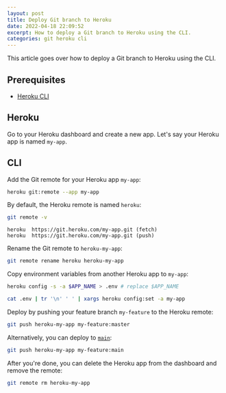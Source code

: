 ```yaml
---
layout: post
title: Deploy Git branch to Heroku
date: 2022-04-18 22:09:52
excerpt: How to deploy a Git branch to Heroku using the CLI.
categories: git heroku cli
---
```


This article goes over how to deploy a Git branch to Heroku using the CLI.

## Prerequisites

- [Heroku CLI](https://devcenter.heroku.com/articles/heroku-cli)

## Heroku

Go to your Heroku dashboard and create a new app. Let's say your Heroku app is named `my-app`.

## CLI

Add the Git remote for your Heroku app `my-app`:

```sh
heroku git:remote --app my-app
```

By default, the Heroku remote is named `heroku`:

```sh
git remote -v
```

```
heroku  https://git.heroku.com/my-app.git (fetch)
heroku  https://git.heroku.com/my-app.git (push)
```

Rename the Git remote to `heroku-my-app`:

```sh
git remote rename heroku heroku-my-app
```

Copy environment variables from another Heroku app to `my-app`:

```sh
heroku config -s -a $APP_NAME > .env # replace $APP_NAME
```

```sh
cat .env | tr '\n' ' ' | xargs heroku config:set -a my-app
```

Deploy by pushing your feature branch `my-feature` to the Heroku remote:

```sh
git push heroku-my-app my-feature:master
```

Alternatively, you can deploy to [`main`](https://devcenter.heroku.com/articles/git#deploy-your-code):

```sh
git push heroku-my-app my-feature:main
```

After you're done, you can delete the Heroku app from the dashboard and remove the remote:

```sh
git remote rm heroku-my-app
```
